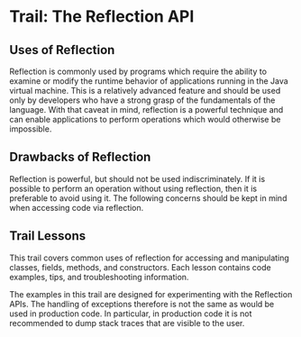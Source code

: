 
# Trail: The Reflection API

## Uses of Reflection

Reflection is commonly used by programs which require the ability to examine or modify the runtime behavior of applications running in the Java virtual machine. This is a relatively advanced feature and should be used only by developers who have a strong grasp of the fundamentals of the language. With that caveat in mind, reflection is a powerful technique and can enable applications to perform operations which would otherwise be impossible.

## Drawbacks of Reflection

Reflection is powerful, but should not be used indiscriminately. If it is possible to perform an operation without using reflection, then it is preferable to avoid using it. The following concerns should be kept in mind when accessing code via reflection.

## Trail Lessons

This trail covers common uses of reflection for accessing and manipulating classes, fields, methods, and constructors. Each lesson contains code examples, tips, and troubleshooting information.

The examples in this trail are designed for experimenting with the Reflection APIs. The handling of exceptions therefore is not the same as would be used in production code. In particular, in production code it is not recommended to dump stack traces that are visible to the user.
